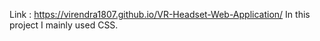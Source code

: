 Link :  https://virendra1807.github.io/VR-Headset-Web-Application/
In this project I mainly used CSS.

